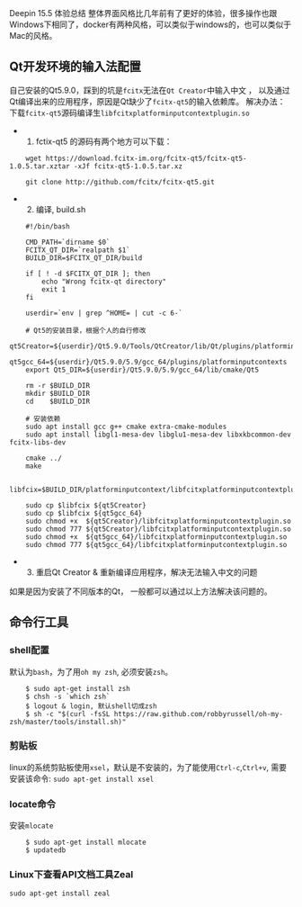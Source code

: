 Deepin 15.5 体验总结
整体界面风格比几年前有了更好的体验，很多操作也跟Windows下相同了，docker有两种风格，可以类似于windows的，也可以类似于Mac的风格。

## Qt开发环境的输入法配置

自己安装的Qt5.9.0，踩到的坑是`fcitx`无法在`Qt Creator`中输入中文 ， 以及通过Qt编译出来的应用程序，原因是Qt缺少了`fcitx-qt5`的输入依赖库。
解决办法：下载`fcitx-qt5`源码编译生`libfcitxplatforminputcontextplugin.so`

* 1. fctix-qt5 的源码有两个地方可以下载：

```shell
    wget https://download.fcitx-im.org/fcitx-qt5/fcitx-qt5-1.0.5.tar.xztar -xJf fcitx-qt5-1.0.5.tar.xz

    git clone http://github.com/fcitx/fcitx-qt5.git
```

* 2. 编译, build.sh

```shell
    #!/bin/bash

    CMD_PATH=`dirname $0`
    FCITX_QT_DIR=`realpath $1`
    BUILD_DIR=$FCITX_QT_DIR/build
    
    if [ ! -d $FCITX_QT_DIR ]; then
        echo "Wrong fcitx-qt directory"
        exit 1
    fi

    userdir=`env | grep ^HOME= | cut -c 6-`
    
    # Qt5的安装目录，根据个人的自行修改
    qt5Creator=${userdir}/Qt5.9.0/Tools/QtCreator/lib/Qt/plugins/platforminputcontexts
    qt5gcc_64=${userdir}/Qt5.9.0/5.9/gcc_64/plugins/platforminputcontexts
    export Qt5_DIR=${userdir}/Qt5.9.0/5.9/gcc_64/lib/cmake/Qt5

    rm -r $BUILD_DIR
    mkdir $BUILD_DIR
    cd    $BUILD_DIR

    # 安装依赖
    sudo apt install gcc g++ cmake extra-cmake-modules
    sudo apt install libgl1-mesa-dev libglu1-mesa-dev libxkbcommon-dev fcitx-libs-dev

    cmake ../
    make

    libfcix=$BUILD_DIR/platforminputcontext/libfcitxplatforminputcontextplugin.so

    sudo cp $libfcix ${qt5Creator}
    sudo cp $libfcix ${qt5gcc_64}
    sudo chmod +x  ${qt5Creator}/libfcitxplatforminputcontextplugin.so
    sudo chmod 777 ${qt5Creator}/libfcitxplatforminputcontextplugin.so
    sudo chmod +x  ${qt5gcc_64}/libfcitxplatforminputcontextplugin.so
    sudo chmod 777 ${qt5gcc_64}/libfcitxplatforminputcontextplugin.so
```

* 3. 重启Qt Creator & 重新编译应用程序，解决无法输入中文的问题

如果是因为安装了不同版本的Qt， 一般都可以通过以上方法解决该问题的。

## 命令行工具
###  shell配置

默认为`bash`，为了用`oh my zsh`,  必须安装`zsh`。
```
    $ sudo apt-get install zsh
    $ chsh -s `which zsh`
    $ logout & login, 默认shell切成zsh
    $ sh -c "$(curl -fsSL https://raw.github.com/robbyrussell/oh-my-zsh/master/tools/install.sh)"
```

### 剪贴板
 linux的系统剪贴板使用`xsel`，默认是不安装的，为了能使用`Ctrl-c`,`Ctrl+v`, 需要安装该命令: `sudo apt-get install xsel`

### locate命令
安装`mlocate`
```
    $ sudo apt-get install mlocate
    $ updatedb
```

### Linux下查看API文档工具Zeal
`sudo apt-get install zeal`
